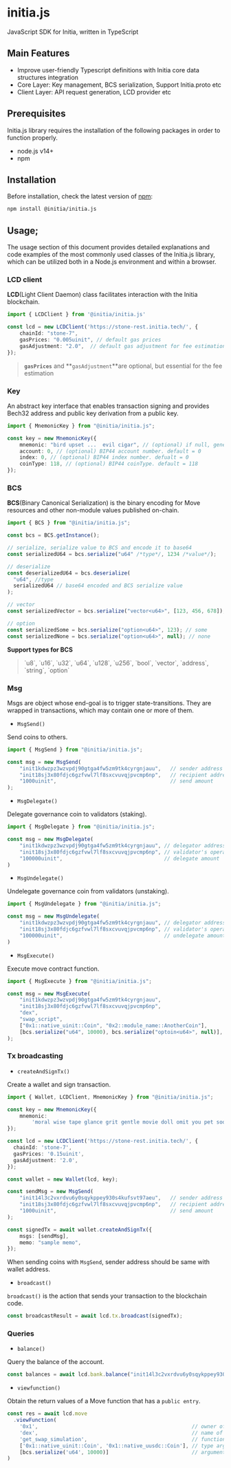 # initia.js
JavaScript SDK for Initia, written in TypeScript

## Main Features

* Improve user-friendly Typescript definitions with Initia core data structures integration
* Core Layer: Key management, BCS serialization, Support Initia.proto etc
* Client Layer: API request generation, LCD provider etc

## Prerequisites

Initia.js library requires the installation of the following packages in order to function properly.

* node.js v14+
* npm

## Installation

Before installation, check the latest version of [npm](https://www.npmjs.com/package/@initia/initia.js):&#x20;

```bash
npm install @initia/initia.js
```

## Usage;

The usage section of this document provides detailed explanations and code examples of the most commonly used classes of the Initia.js library, which can be utilized both in a Node.js environment and within a browser.

### LCD client&#x20;

**LCD**(Light Client Daemon) class facilitates interaction with the Initia blockchain.

```typescript
import { LCDClient } from '@initia/initia.js'

const lcd = new LCDClient('https://stone-rest.initia.tech/', {
    chainId: "stone-7",
    gasPrices: "0.005uinit", // default gas prices
    gasAdjustment: "2.0",  // default gas adjustment for fee estimation
});
```


> **`gasPrices`** and **`gasAdjustment`**are optional, but essential for the fee estimation


### Key

An abstract key interface that enables transaction signing and provides Bech32 address and public key derivation from a public key.&#x20;

```typescript
import { MnemonicKey } from "@initia/initia.js";

const key = new MnemonicKey({
    mnemonic: "bird upset ...  evil cigar", // (optional) if null, generate a new Mnemonic key
    account: 0, // (optional) BIP44 account number. default = 0
    index: 0, // (optional) BIP44 index number. defualt = 0
    coinType: 118, // (optional) BIP44 coinType. default = 118
});
```

### BCS

**BCS**(Binary Canonical Serialization) is the binary encoding for Move resources and other non-module values published on-chain. &#x20;

```typescript
import { BCS } from "@initia/initia.js";

const bcs = BCS.getInstance();

// serialize, serialize value to BCS and encode it to base64
const serializedU64 = bcs.serialize("u64" /*type*/, 1234 /*value*/);

// deserialize
const deserializedU64 = bcs.deserialize(
  "u64", //type
  serializedU64 // base64 encoded and BCS serialize value
);

// vector
const serializedVector = bcs.serialize("vector<u64>", [123, 456, 678]);

// option
const serializedSome = bcs.serialize("option<u64>", 123); // some
const serializedNone = bcs.serialize("option<u64>", null); // none
```

**Support types for BCS**
> \`u8\`, \`u16\`, \`u32\`, \`u64\`, \`u128\`, \`u256\`, \`bool\`, \`vector\`, \`address\`, \`string\`, \`option\`


### Msg&#x20;

Msgs are object whose end-goal is to trigger state-transitions. They are wrapped in transactions, which may contain one or more of them.

* `MsgSend()`&#x20;

Send coins to others.

```typescript
import { MsgSend } from "@initia/initia.js";

const msg = new MsgSend(
    "init1kdwzpz3wzvpdj90gtga4fw5zm9tk4cyrgnjauu",   // sender address
    "init18sj3x80fdjc6gzfvwl7lf8sxcvuvqjpvcmp6np",   // recipient address
    "1000uinit",                                     // send amount
);
```

* `MsgDelegate()`

Delegate governance coin to validators (staking).

```typescript
import { MsgDelegate } from "@initia/initia.js";

const msg = new MsgDelegate(
    "init1kdwzpz3wzvpdj90gtga4fw5zm9tk4cyrgnjauu", // delegator address
    "init18sj3x80fdjc6gzfvwl7lf8sxcvuvqjpvcmp6np", // validator's operator addres
    "100000uinit",                                 // delegate amount
)
```

* `MsgUndelegate()`

Undelegate governance coin from validators (unstaking).

```typescript
import { MsgUndelegate } from "@initia/initia.js";

const msg = new MsgUndelegate(
    "init1kdwzpz3wzvpdj90gtga4fw5zm9tk4cyrgnjauu", // delegator address
    "init18sj3x80fdjc6gzfvwl7lf8sxcvuvqjpvcmp6np", // validator's operator addres
    "100000uinit",                                 // undelegate amount
)
```

* `MsgExecute()`

Execute move contract function.

```typescript
import { MsgExecute } from "@initia/initia.js";

const msg = new MsgExecute(
    "init1kdwzpz3wzvpdj90gtga4fw5zm9tk4cyrgnjauu",                     // sender address
    "init18sj3x80fdjc6gzfvwl7lf8sxcvuvqjpvcmp6np",                     // owner of the module
    "dex",                                                             // name of the module
    "swap_script",                                                     // function name
    ["0x1::native_uinit::Coin", "0x2::module_name::AnotherCoin"],      // type arguments
    [bcs.serialize("u64", 10000), bcs.serialize("optoin<u64>", null)], // arguments
);
```

### Tx broadcasting&#x20;

* `createAndSignTx()`

Create a wallet and sign transaction. &#x20;

```typescript
import { Wallet, LCDClient, MnemonicKey } from "@initia/initia.js";

const key = new MnemonicKey({
    mnemonic: 
        'moral wise tape glance grit gentle movie doll omit you pet soon enter year funny gauge digital supply cereal city ring egg repair coyote',
});

const lcd = new LCDClient('https://stone-rest.initia.tech/', {
  chainId: 'stone-7',
  gasPrices: '0.15uinit',
  gasAdjustment: '2.0',
});

const wallet = new Wallet(lcd, key);

const sendMsg = new MsgSend(
    "init14l3c2vxrdvu6y0sqykppey930s4kufsvt97aeu",   // sender address
    "init18sj3x80fdjc6gzfvwl7lf8sxcvuvqjpvcmp6np",   // recipient address
    "1000uinit",                                     // send amount
);

const signedTx = await wallet.createAndSignTx({
    msgs: [sendMsg],
    memo: "sample memo",
});
```

When sending coins with `MsgSend`, sender address should be same with wallet address.

* `broadcast()`

`broadcast()` is the action that sends your transaction to the blockchain code.

```typescript
const broadcastResult = await lcd.tx.broadcast(signedTx);
```

### Queries&#x20;

* `balance()`

Query the balance of the account.

```typescript
const balances = await lcd.bank.balance("init14l3c2vxrdvu6y0sqykppey930s4kufsvt97aeu");
```

* `viewfunction()`

Obtain the return values of a Move function that has a `public entry`.

```typescript
const res = await lcd.move
  .viewFunction(
    '0x1',                                                  // owner of the module
    'dex',                                                  // name of the module
    'get_swap_simulation',                                  // function name
    ['0x1::native_uinit::Coin', '0x1::native_uusdc::Coin'], // type arguments
    [bcs.serialize('u64', 10000)]                           // arguments
)
```